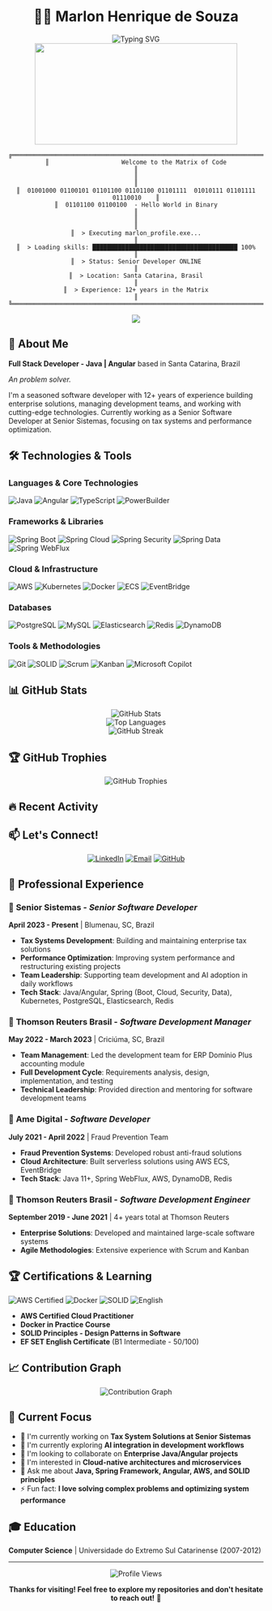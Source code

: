 <div align="center">

# 👨‍💻 Marlon Henrique de Souza

<img src="https://readme-typing-svg.herokuapp.com?font=Fira+Code&size=30&duration=3000&pause=1000&color=00FF00&background=000000&center=true&vCenter=true&multiline=true&width=800&height=100&lines=Full+Stack+Developer;Coffee+%E2%86%92+Code+Converter;Bug+Hunter+%26+Feature+Creator;Stack+Overflow+Professional" alt="Typing SVG" />

<div align="center">
  <img src="https://media.giphy.com/media/ZVik7pBtu9dNS/giphy.gif" width="400" height="200"/>
</div>

```
╔══════════════════════════════════════════════════════════════════════════════╗
║                    Welcome to the Matrix of Code                             ║
║                                                                              ║
║  01001000 01100101 01101100 01101100 01101111  01010111 01101111 01110010    ║
║  01101100 01100100  - Hello World in Binary                                 ║
║                                                                              ║
║  > Executing marlon_profile.exe...                                          ║
║  > Loading skills: ████████████████████████████████████████ 100%            ║
║  > Status: Senior Developer ONLINE                                          ║
║  > Location: Santa Catarina, Brasil                                         ║
║  > Experience: 12+ years in the Matrix                                      ║
╚══════════════════════════════════════════════════════════════════════════════╝
```

<img src="https://user-images.githubusercontent.com/73097560/115834477-dbab4500-a447-11eb-908a-139a6edaec5c.gif">

</div>

## 🚀 About Me
**Full Stack Developer - Java | Angular** based in Santa Catarina, Brazil

*An problem solver.*

I'm a seasoned software developer with 12+ years of experience building enterprise solutions, managing development teams, and working with cutting-edge technologies. Currently working as a Senior Software Developer at Senior Sistemas, focusing on tax systems and performance optimization.

## 🛠️ Technologies & Tools

### Languages & Core Technologies
![Java](https://img.shields.io/badge/-Java_11+-007396?style=flat-square&logo=java&logoColor=white)
![Angular](https://img.shields.io/badge/-Angular-DD0031?style=flat-square&logo=angular&logoColor=white)
![TypeScript](https://img.shields.io/badge/-TypeScript-3178C6?style=flat-square&logo=typescript&logoColor=white)
![PowerBuilder](https://img.shields.io/badge/-PowerBuilder-0078D4?style=flat-square&logo=powerbi&logoColor=white)

### Frameworks & Libraries
![Spring Boot](https://img.shields.io/badge/-Spring_Boot-6DB33F?style=flat-square&logo=spring&logoColor=white)
![Spring Cloud](https://img.shields.io/badge/-Spring_Cloud-6DB33F?style=flat-square&logo=spring&logoColor=white)
![Spring Security](https://img.shields.io/badge/-Spring_Security-6DB33F?style=flat-square&logo=spring&logoColor=white)
![Spring Data](https://img.shields.io/badge/-Spring_Data-6DB33F?style=flat-square&logo=spring&logoColor=white)
![Spring WebFlux](https://img.shields.io/badge/-Spring_WebFlux-6DB33F?style=flat-square&logo=spring&logoColor=white)

### Cloud & Infrastructure
![AWS](https://img.shields.io/badge/-AWS-232F3E?style=flat-square&logo=amazon-aws&logoColor=white)
![Kubernetes](https://img.shields.io/badge/-Kubernetes-326CE5?style=flat-square&logo=kubernetes&logoColor=white)
![Docker](https://img.shields.io/badge/-Docker-2496ED?style=flat-square&logo=docker&logoColor=white)
![ECS](https://img.shields.io/badge/-ECS-FF9900?style=flat-square&logo=amazon-aws&logoColor=white)
![EventBridge](https://img.shields.io/badge/-EventBridge-FF9900?style=flat-square&logo=amazon-aws&logoColor=white)

### Databases
![PostgreSQL](https://img.shields.io/badge/-PostgreSQL-336791?style=flat-square&logo=postgresql&logoColor=white)
![MySQL](https://img.shields.io/badge/-MySQL-4479A1?style=flat-square&logo=mysql&logoColor=white)
![Elasticsearch](https://img.shields.io/badge/-Elasticsearch-005571?style=flat-square&logo=elasticsearch&logoColor=white)
![Redis](https://img.shields.io/badge/-Redis-DC382D?style=flat-square&logo=redis&logoColor=white)
![DynamoDB](https://img.shields.io/badge/-DynamoDB-4053D6?style=flat-square&logo=amazon-dynamodb&logoColor=white)

### Tools & Methodologies
![Git](https://img.shields.io/badge/-Git-F05032?style=flat-square&logo=git&logoColor=white)
![SOLID](https://img.shields.io/badge/-SOLID_Principles-000000?style=flat-square&logo=solid&logoColor=white)
![Scrum](https://img.shields.io/badge/-Scrum-009FDA?style=flat-square&logo=scrumalliance&logoColor=white)
![Kanban](https://img.shields.io/badge/-Kanban-0079BF?style=flat-square&logo=kanban&logoColor=white)
![Microsoft Copilot](https://img.shields.io/badge/-Microsoft_Copilot-00BCF2?style=flat-square&logo=microsoft&logoColor=white)

## 📊 GitHub Stats

<div align="center">
  <img src="https://github-readme-stats.vercel.app/api?username=marlonsouza&show_icons=true&theme=radical&hide_border=true" alt="GitHub Stats" />
</div>

<div align="center">
  <img src="https://github-readme-stats.vercel.app/api/top-langs/?username=marlonsouza&layout=compact&theme=radical&hide_border=true" alt="Top Languages" />
</div>

<div align="center">
  <img src="https://github-readme-streak-stats.herokuapp.com/?user=marlonsouza&theme=radical&hide_border=true" alt="GitHub Streak" />
</div>

## 🏆 GitHub Trophies
<div align="center">
  <img src="https://github-profile-trophy.vercel.app/?username=marlonsouza&theme=radical&no-frame=true&no-bg=true&margin-w=4" alt="GitHub Trophies" />
</div>

## 🔥 Recent Activity
<!--START_SECTION:activity-->
<!--END_SECTION:activity-->

## 📫 Let's Connect!

<div align="center">

[![LinkedIn](https://img.shields.io/badge/-LinkedIn-0A66C2?style=for-the-badge&logo=linkedin&logoColor=white)](https://linkedin.com/in/marlonhsouza)
[![Email](https://img.shields.io/badge/-Email-D14836?style=for-the-badge&logo=gmail&logoColor=white)](mailto:marlon.souuza@gmail.com)
[![GitHub](https://img.shields.io/badge/-GitHub-181717?style=for-the-badge&logo=github&logoColor=white)](https://github.com/marlonsouza)

</div>

## 💼 Professional Experience

### 🏢 **Senior Sistemas** - *Senior Software Developer*
**April 2023 - Present** | Blumenau, SC, Brazil
- **Tax Systems Development**: Building and maintaining enterprise tax solutions
- **Performance Optimization**: Improving system performance and restructuring existing projects
- **Team Leadership**: Supporting team development and AI adoption in daily workflows
- **Tech Stack**: Java/Angular, Spring (Boot, Cloud, Security, Data), Kubernetes, PostgreSQL, Elasticsearch, Redis

### 🏢 **Thomson Reuters Brasil** - *Software Development Manager*
**May 2022 - March 2023** | Criciúma, SC, Brazil
- **Team Management**: Led the development team for ERP Domínio Plus accounting module
- **Full Development Cycle**: Requirements analysis, design, implementation, and testing
- **Technical Leadership**: Provided direction and mentoring for software development teams

### 🏢 **Ame Digital** - *Software Developer*
**July 2021 - April 2022** | Fraud Prevention Team
- **Fraud Prevention Systems**: Developed robust anti-fraud solutions
- **Cloud Architecture**: Built serverless solutions using AWS ECS, EventBridge
- **Tech Stack**: Java 11+, Spring WebFlux, AWS, DynamoDB, Redis

### 🏢 **Thomson Reuters Brasil** - *Software Development Engineer*
**September 2019 - June 2021** | 4+ years total at Thomson Reuters
- **Enterprise Solutions**: Developed and maintained large-scale software systems
- **Agile Methodologies**: Extensive experience with Scrum and Kanban

## 🏆 Certifications & Learning

![AWS Certified](https://img.shields.io/badge/-AWS_Certified_Cloud_Practitioner-FF9900?style=flat-square&logo=amazon-aws&logoColor=white)
![Docker](https://img.shields.io/badge/-Docker_Certification-2496ED?style=flat-square&logo=docker&logoColor=white)
![SOLID](https://img.shields.io/badge/-SOLID_Principles_Certification-000000?style=flat-square&logo=solid&logoColor=white)
![English](https://img.shields.io/badge/-English_B1_Intermediate-4285F4?style=flat-square&logo=google&logoColor=white)

- **AWS Certified Cloud Practitioner**
- **Docker in Practice Course**
- **SOLID Principles - Design Patterns in Software**
- **EF SET English Certificate** (B1 Intermediate - 50/100)

## 📈 Contribution Graph
<div align="center">
  <img src="https://github-readme-activity-graph.vercel.app/graph?username=marlonsouza&theme=redical&hide_border=true" alt="Contribution Graph" />
</div>

## 🎯 Current Focus
- 🔭 I'm currently working on **Tax System Solutions at Senior Sistemas**
- 🌱 I'm currently exploring **AI integration in development workflows**
- 👯 I'm looking to collaborate on **Enterprise Java/Angular projects**
- 🤔 I'm interested in **Cloud-native architectures and microservices**
- 💬 Ask me about **Java, Spring Framework, Angular, AWS, and SOLID principles**
- ⚡ Fun fact: **I love solving complex problems and optimizing system performance**

## 🎓 Education
**Computer Science** | Universidade do Extremo Sul Catarinense (2007-2012)

---

<div align="center">
  <img src="https://komarev.com/ghpvc/?username=marlonsouza&color=blueviolet&style=flat-square&label=Profile+Views" alt="Profile Views" />
</div>

<div align="center">

**Thanks for visiting! Feel free to explore my repositories and don't hesitate to reach out!** 🚀

</div>